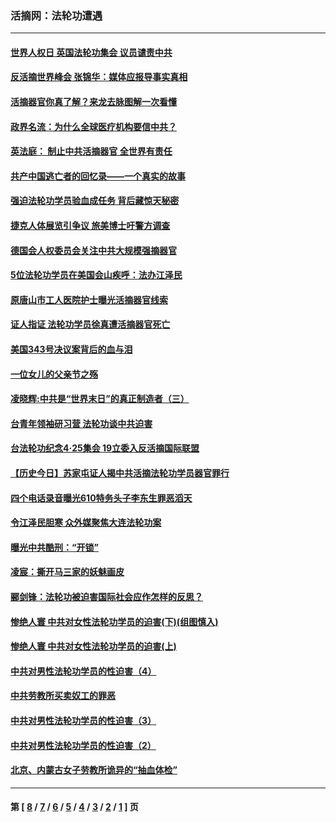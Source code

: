 ### 活摘网：法轮功遭遇
---
#### [世界人权日 英国法轮功集会 议员谴责中共](../../pages/nf5881/n13431763.md?04260430) 
#### [反活摘世界峰会 张锦华：媒体应报导事实真相](../../pages/nf5881/n13278502.md?04260430) 
#### [活摘器官你真了解？来龙去脉图解一次看懂](../../pages/nf5881/n13013820.md?04260430) 
#### [政界名流：为什么全球医疗机构要信中共？](../../pages/nf5881/n11945479.md?04260430) 
#### [英法庭： 制止中共活摘器官 全世界有责任](../../pages/nf5881/n11330691.md?04260430) 
#### [共产中国逃亡者的回忆录——一个真实的故事](../../pages/nf5881/n10918649.md?04260430) 
#### [强迫法轮功学员验血成任务 背后藏惊天秘密](../../pages/nf5881/n4252384.md?04260430) 
#### [捷克人体展览引争议 旅美博士吁警方调查](../../pages/nf5881/n9429187.md?04260430) 
#### [德国会人权委员会关注中共大规模强摘器官](../../pages/nf5881/n8418950.md?04260430) 
#### [5位法轮功学员在美国会山疾呼：法办江泽民](../../pages/nf5881/n8101519.md?04260430) 
#### [原唐山市工人医院护士曝光活摘器官线索](../../pages/nf5881/n8076384.md?04260430) 
#### [证人指证 法轮功学员徐真遭活摘器官死亡](../../pages/nf5881/n8042467.md?04260430) 
#### [美国343号决议案背后的血与泪](../../pages/nf5881/n8020684.md?04260430) 
#### [一位女儿的父亲节之殇](../../pages/nf5881/n8014122.md?04260430) 
#### [凌晓辉:中共是“世界末日”的真正制造者（三）](../../pages/nf5881/n4210333.md?04260430) 
#### [台青年领袖研习营 法轮功谈中共迫害](../../pages/nf5881/n4141857.md?04260430) 
#### [台法轮功纪念4‧25集会 19立委入反活摘国际联盟](../../pages/nf5881/n4141821.md?04260430) 
#### [【历史今日】苏家屯证人揭中共活摘法轮功学员器官罪行](../../pages/nf5881/n4135912.md?04260430) 
#### [四个电话录音曝光610特务头子李东生罪恶滔天](../../pages/nf5881/n4040060.md?04260430) 
#### [令江泽民胆寒 众外媒聚焦大连法轮功案](../../pages/nf5881/n3932671.md?04260430) 
#### [曝光中共酷刑：“开锁”](../../pages/nf5881/n3889373.md?04260430) 
#### [凌宸：撕开马三家的妖魅画皮](../../pages/nf5881/n3849369.md?04260430) 
#### [郦剑锋：法轮功被迫害国际社会应作怎样的反思？](../../pages/nf5881/n3824560.md?04260430) 
#### [惨绝人寰 中共对女性法轮功学员的迫害(下)(组图慎入)](../../pages/nf5881/n3816285.md?04260430) 
#### [惨绝人寰 中共对女性法轮功学员的迫害(上)](../../pages/nf5881/n3815374.md?04260430) 
#### [中共对男性法轮功学员的性迫害（4）](../../pages/nf5881/n3769144.md?04260430) 
#### [中共劳教所买卖奴工的罪恶](../../pages/nf5881/n3769378.md?04260430) 
#### [中共对男性法轮功学员的性迫害（3）](../../pages/nf5881/n3768231.md?04260430) 
#### [中共对男性法轮功学员的性迫害（2）](../../pages/nf5881/n3767211.md?04260430) 
#### [北京、内蒙古女子劳教所诡异的“抽血体检”](../../pages/nf5881/n3753158.md?04260430) 

---
#### 第 [ [8](./8.md?04260430) / [7](./7.md?04260430) / [6](./6.md?04260430) / [5](./5.md?04260430) / [4](./4.md?04260430) / [3](./3.md?04260430) / [2](./2.md?04260430) / [1](./1.md?04260430) ] 页

